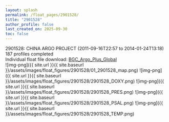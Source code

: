 ```yaml
---
layout: splash
permalink: /float_pages/2901528/
title: "2901528"
author_profile: false
last_created_on: 2025-09-30
toc: false
---
```

 
2901528: CHINA ARGO PROJECT (2011-09-16T22:57 to 2014-01-24T13:18)\
187 profiles completed\
Individual float file download: [BGC_Argo_Plus_Global](https://ftp.soest.hawaii.edu/bgc_argo_plus/Individual_Floats/outliers_removed/2901528_Sprof_processed.nc)\
![img-png]({{ site.url }}{{ site.baseurl }}/assets/images/float_figures/2901528/01_2901528_map.png)
![img-png]({{ site.url }}{{ site.baseurl }}/assets/images/float_figures/2901528/2901528_DOXY.png)
![img-png]({{ site.url }}{{ site.baseurl }}/assets/images/float_figures/2901528/2901528_PRES.png)
![img-png]({{ site.url }}{{ site.baseurl }}/assets/images/float_figures/2901528/2901528_PSAL.png)
![img-png]({{ site.url }}{{ site.baseurl }}/assets/images/float_figures/2901528/2901528_TEMP.png)
